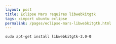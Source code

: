 ```yaml
---
layout: post
title: Eclipse Mars requires libwebkitgtk
tags: ximport ubuntu eclipse
permalink: /pages/eclipse-mars-libwebkitgtk.html
---
```


```
sudo apt-get install libwebkitgtk-3.0-0
```

